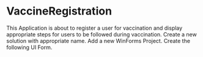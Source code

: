 # VaccineRegistration
This Application is about to register a user for vaccination and display appropriate steps for users to
be followed during vaccination. Create a new solution with appropriate name. Add a new
WinForms Project. Create the following UI Form.


